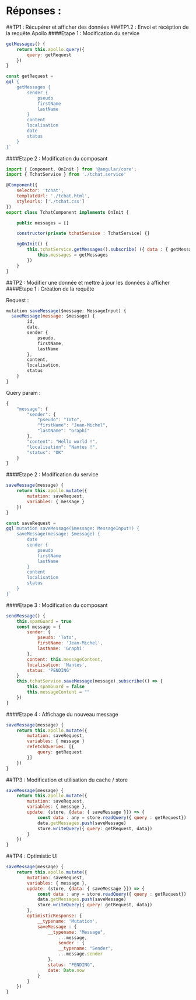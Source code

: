 # Réponses :
##TP1 : Récupérer et afficher des données
###TP1.2 : Envoi et récéption de la requête Apollo
####Etape 1 : Modification du service

```javascript
getMessages() {
    return this.apollo.query({
        query: getRequest
    })
}

const getRequest =
gql`{
    getMessages {
        sender {
            pseudo
            firstName
            lastName
        }
        content
        localisation
        date
        status
    }
}`
```

####Etape 2 : Modification du composant

```javascript
import { Component, OnInit } from '@angular/core';
import { TchatService } from './tchat.service'

@Component({
    selector: 'tchat',
    templateUrl: './tchat.html',
    styleUrls: ['./tchat.css']
})
export class TchatComponent implements OnInit {

    public messages = []

    constructor(private tchatService : TchatService) {}

    ngOnInit() {
        this.tchatService.getMessages().subscribe( ({ data : { getMessages }  } : any) => {
            this.messages = getMessages
        })
    }
}
```

##TP2 : Modifier une donnée et mettre à jour les données à afficher
####Etape 1 : Création de la requête

Request :

```javascript
mutation saveMessage($message: MessageInput) {
  saveMessage(message: $message) {
        id,
        date,
        sender {
            pseudo,
            firstName,
            lastName
        },
        content,
        localisation,
        status
    }
}
```
 
Query param :
```javascript
{
    "message": {
        "sender": {
            "pseudo": "Toto",
            "firstName": "Jean-Michel",
            "lastName": "Graphi"
        },
        "content": "Hello world !",
        "localisation": "Nantes !",
        "status": "OK"
    }
}
```

####Etape 2 : Modification du service
```javascript
saveMessage(message) {
    return this.apollo.mutate({
        mutation: saveRequest,
        variables: { message }
    })
}

const saveRequest =
gql`mutation saveMessage($message: MessageInput!) {
    saveMessage(message: $message) {
        date
        sender {
            pseudo
            firstName
            lastName
        }
        content
        localisation
        status
    }
}`
```

####Etape 3 : Modification du composant
```javascript
sendMessage() {
    this.spamGuard = true
    const message = {
        sender: {
            pseudo: 'Toto',
            firstName: 'Jean-Michel',
            lastName: 'Graphi'
        },
        content: this.messageContent,
        localisation: 'Nantes',
        status: 'PENDING'
    }
    this.tchatService.saveMessage(message).subscribe(() => {
        this.spamGuard = false
        this.messageContent = ""
    })
}
```

####Etape 4 : Affichage du nouveau message

```javascript
saveMessage(message) {
    return this.apollo.mutate({
        mutation: saveRequest,
        variables: { message }
        refetchQueries: [{
            query: getRequest
        }]
    })
}
```

##TP3 : Modification et utilisation du cache / store

```javascript
saveMessage(message) {
    return this.apollo.mutate({
        mutation: saveRequest,
        variables: { message },
        update: (store, {data: { saveMessage }}) => {
            const data : any = store.readQuery({ query : getRequest})
            data.getMessages.push(saveMessage)
            store.writeQuery({ query: getRequest, data})
        }
    })
}
```

##TP4 : Optimistic UI

```javascript
saveMessage(message) {
    return this.apollo.mutate({
        mutation: saveRequest,
        variables: { message },
        update: (store, {data: { saveMessage }}) => {
            const data : any = store.readQuery({ query : getRequest})
            data.getMessages.push(saveMessage)
            store.writeQuery({ query: getRequest, data})
        },
        optimisticResponse: {
            __typename: 'Mutation',
            saveMessage : {
                __typename: "Message",
                    ...message,
                    sender : {
                    __typename: "Sender",
                    ...message.sender
                },
                status: "PENDING",
                date: Date.now
            }
        }
    })
}
```

